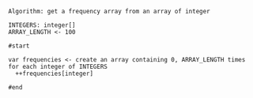     Algorithm: get a frequency array from an array of integer

    INTEGERS: integer[]
    ARRAY_LENGTH <- 100

    #start

    var frequencies <- create an array containing 0, ARRAY_LENGTH times
    for each integer of INTEGERS
      ++frequencies[integer]

    #end
